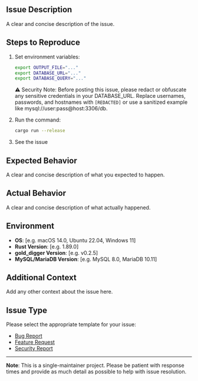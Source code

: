 ## Issue Description

A clear and concise description of the issue.

## Steps to Reproduce

1. Set environment variables:

   ```bash
   export OUTPUT_FILE="..."
   export DATABASE_URL="..."
   export DATABASE_QUERY="..."
   ```

   ⚠️ Security Note: Before posting this issue, please redact or obfuscate any sensitive credentials in your DATABASE_URL. Replace usernames, passwords, and hostnames with `[REDACTED]` or use a sanitized example like mysql://user:pass@host:3306/db.

2. Run the command:

   ```bash
   cargo run --release
   ```

3. See the issue

## Expected Behavior

A clear and concise description of what you expected to happen.

## Actual Behavior

A clear and concise description of what actually happened.

## Environment

- **OS**: [e.g. macOS 14.0, Ubuntu 22.04, Windows 11]
- **Rust Version**: [e.g. 1.89.0]
- **gold_digger Version**: [e.g. v0.2.5]
- **MySQL/MariaDB Version**: [e.g. MySQL 8.0, MariaDB 10.11]

## Additional Context

Add any other context about the issue here.

## Issue Type

Please select the appropriate template for your issue:

- [Bug Report](https://github.com/EvilBit-Labs/gold_digger/issues/new?template=bug_report.md)
- [Feature Request](https://github.com/EvilBit-Labs/gold_digger/issues/new?template=feature_request.md)
- [Security Report](https://github.com/EvilBit-Labs/gold_digger/issues/new?template=security_report.yml)

---

**Note**: This is a single-maintainer project. Please be patient with response times and provide as much detail as possible to help with issue resolution.
